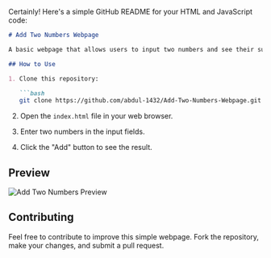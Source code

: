 Certainly! Here's a simple GitHub README for your HTML and JavaScript code:

```markdown
# Add Two Numbers Webpage

A basic webpage that allows users to input two numbers and see their sum.

## How to Use

1. Clone this repository:

   ```bash
   git clone https://github.com/abdul-1432/Add-Two-Numbers-Webpage.git
   ```

2. Open the `index.html` file in your web browser.

3. Enter two numbers in the input fields.

4. Click the "Add" button to see the result.

## Preview

![Add Two Numbers Preview](preview.png)

## Contributing

Feel free to contribute to improve this simple webpage. Fork the repository, make your changes, and submit a pull request.

